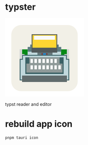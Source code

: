 # typster 
![](./app-icon.png)

typst reader and editor

# rebuild app icon

```
pnpm tauri icon
```